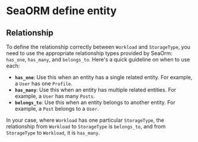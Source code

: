 # SeaORM define entity


## Relationship 

To define the relationship correctly between `Workload` and `StorageType`, you need to use the appropriate relationship types provided by SeaOrm: `has_one`, `has_many`, and `belongs_to`. Here's a quick guideline on when to use each:

- **`has_one`**: Use this when an entity has a single related entity. For example, a `User` has one `Profile`.
- **`has_many`**: Use this when an entity has multiple related entities. For example, a `User` has many `Posts`.
- **`belongs_to`**: Use this when an entity belongs to another entity. For example, a `Post` belongs to a `User`.

In your case, where `Workload` has one particular `StorageType`, the relationship from `Workload` to `StorageType` is `belongs_to`, and from `StorageType` to `Workload`, it is `has_many`.

